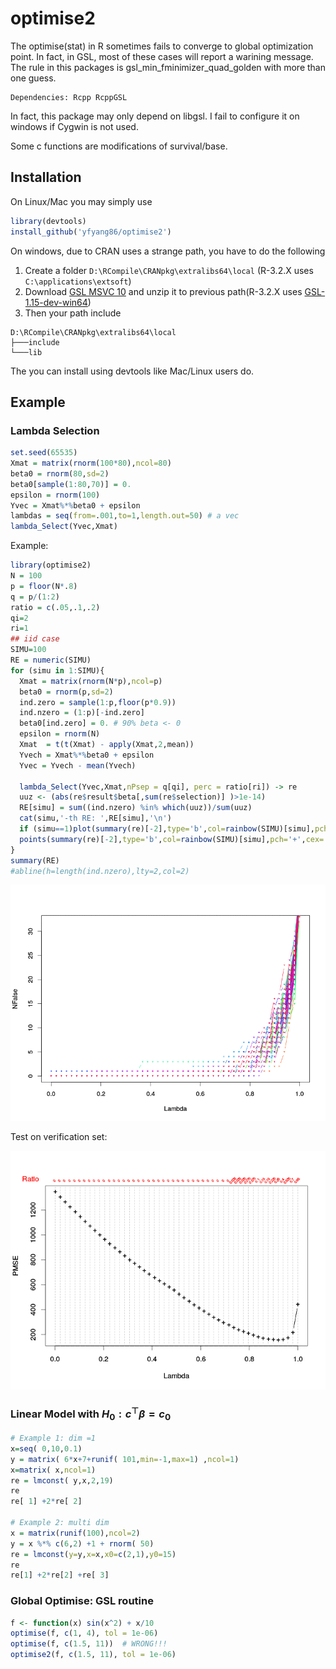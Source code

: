 optimise2
=========

The optimise(stat) in R sometimes fails to converge to global optimization point. In fact, in GSL, most of these cases will report a warining message. The rule in this packages is gsl_min_fminimizer_quad_golden with more than one guess.

    Dependencies: Rcpp RcppGSL

In fact, this package may only depend on libgsl. I fail to configure it on windows if Cygwin is not used.

Some c functions are modifications of survival/base. 

Installation
------------

On Linux/Mac you may simply use

```r
library(devtools)
install_github('yfyang86/optimise2')
```

On windows, due to CRAN uses a strange path, you have to do the following

 1. Create a folder `D:\RCompile\CRANpkg\extralibs64\local` (R-3.2.X uses `C:\applications\extsoft`)    
 2. Download [GSL MSVC 10](http://www.icub.org/download/packages/windows/msvc10/gsl-1.14-bin-msvc10.zip) and unzip it to previous path(R-3.2.X uses [GSL-1.15-dev-win64](https://oscats.googlecode.com/files/gsl-1.15-dev-win64.zip))    
 3. Then your path include

 ```batch
 D:\RCompile\CRANpkg\extralibs64\local
 ├───include
 └───lib
 ```
 The you can install using devtools like Mac/Linux users do.

 Example
---------------


### Lambda Selection

 ```r
 set.seed(65535)
 Xmat = matrix(rnorm(100*80),ncol=80)
 beta0 = rnorm(80,sd=2)
 beta0[sample(1:80,70)] = 0.
 epsilon = rnorm(100)
 Yvec = Xmat%*%beta0 + epsilon
 lambdas = seq(from=.001,to=1,length.out=50) # a vec
 lambda_Select(Yvec,Xmat)
 ```

Example:

 ```r    
 library(optimise2)
 N = 100
 p = floor(N*.8)
 q = p/(1:2)
 ratio = c(.05,.1,.2)
 qi=2
 ri=1
 ## iid case
 SIMU=100
 RE = numeric(SIMU)
 for (simu in 1:SIMU){
   Xmat = matrix(rnorm(N*p),ncol=p)
   beta0 = rnorm(p,sd=2)
   ind.zero = sample(1:p,floor(p*0.9))
   ind.nzero = (1:p)[-ind.zero]
   beta0[ind.zero] = 0. # 90% beta <- 0
   epsilon = rnorm(N)
   Xmat  = t(t(Xmat) - apply(Xmat,2,mean))
   Yvech = Xmat%*%beta0 + epsilon
   Yvec = Yvech - mean(Yvech)
   
   lambda_Select(Yvec,Xmat,nPsep = q[qi], perc = ratio[ri]) -> re
   uuz <- (abs(re$result$beta[,sum(re$selection)] )>1e-14)
   RE[simu] = sum((ind.nzero) %in% which(uuz))/sum(uuz)
   cat(simu,'-th RE: ',RE[simu],'\n')
   if (simu==1)plot(summary(re)[-2],type='b',col=rainbow(SIMU)[simu],pch='+',cex=.5,ylim=c(0,q[qi]*.8))
   points(summary(re)[-2],type='b',col=rainbow(SIMU)[simu],pch='+',cex=.5,ylim=c(0,q[qi]*.8))
 }
 summary(RE)
 #abline(h=length(ind.nzero),lty=2,col=2)
 ```

 ![Pattern](./instr/doc/lambdavsnf.png)

Test on verification set:

 ![P2](./instr/doc/LambdavsPMSE.png)
 

### Linear Model with $H_0: c^\top \beta = c_0$
 
 ```r
 # Example 1: dim =1
 x=seq( 0,10,0.1) 
 y = matrix( 6*x+7+runif( 101,min=-1,max=1) ,ncol=1) 
 x=matrix( x,ncol=1) 
 re = lmconst( y,x,2,19) 
 re
 re[ 1] +2*re[ 2] 
 
 # Example 2: multi dim
 x = matrix(runif(100),ncol=2) 
 y = x %*% c(6,2) +1 + rnorm( 50) 
 re = lmconst(y=y,x=x,x0=c(2,1),y0=15) 
 re
 re[1] +2*re[2] +re[ 3] 
 ```

### Global Optimise: GSL routine

 ```r
 f <- function(x) sin(x^2) + x/10
 optimise(f, c(1, 4), tol = 1e-06)
 optimise(f, c(1.5, 11))  # WRONG!!!
 optimise2(f, c(1.5, 11), tol = 1e-06)
 ```
